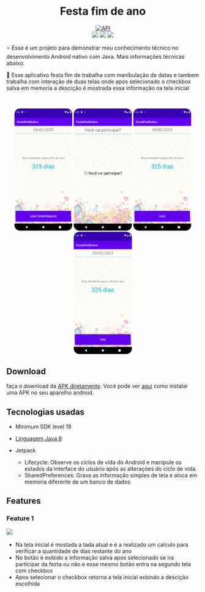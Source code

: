 <h1 align="center">Festa fim de ano</h1>

<p align="center">  
  <a href="https://android-arsenal.com/api?level=19"><img src="https://img.shields.io/badge/API-19%2B-blue.svg?style=flat" border="0" alt="API"></a><br>
  <a href="mailto:heitorpreviero@gmail.com"><img src="https://img.shields.io/badge/Gmail-D14836?style=for-the-badge&logo=gmail&logoColor=white"/><a/>
  <a href="https://www.linkedin.com/in/heitor-feltrin-previero-b6982814a/"><img src="https://img.shields.io/badge/LinkedIn-0077B5?style=for-the-badge&logo=linkedin&      logoColor=white"/><a/>
<a href="https://wa.me/+55 14981754016"><img src="https://img.shields.io/badge/WhatsApp-25D366?style=for-the-badge&logo=whatsapp&logoColor=white"/><a/>
</p>

<p align="center">  

⭐ Esse é um projeto para demonstrar meu conhecimento técnico no desenvolvimento Android nativo com Java. Mais informações técnicas abaixo.

🎥 Esse aplicativo festa fim de trabalha com manibulação de datas e tambem trabalha com interação de duas telas onde apos selecionado o checkbox salva em memoria a descição é mostrada essa informação na tela inicial

</p>

</br>

<p float="left" align="center">
<img alt="screenshot" width="30%" src="screenshot/screenshot_1.png"/>
<img alt="screenshot" width="30%" src="screenshot/Screenshot_2.png"/>
<img alt="screenshot" width="30%" src="screenshot/Screenshot_4.png"/>
<img alt="screenshot" width="30%" src="screenshot/Screenshot_3.png"/>
</p>

## Download

faça o download da <a href="https://github.com/HeitorPreviero/festa-fim-de-ano/blob/main/apk/v1.apk?raw=true">APK diretamente</a>. Você pode ver <a href="https://www.google.com/search?q=como+instalar+um+apk+no+android">aqui</a> como instalar uma APK no seu aparelho android.

## Tecnologias usadas 

- Minimum SDK level 19
- [Linguagem Java 8](https://www.java.com/pt-BR/) 
    
- Jetpack
  - Lifecycle: Observe os ciclos de vida do Android e manipule os estados da interface do usuário após as alterações do ciclo de vida.
  - SharedPreferences: Grava as informação simples de tela e aloca em memoria diferente de um banco de dados
   
## Features

### Feature 1
<img src="screenshot/feature-1.gif" width="25%"/>

- Na tela inicial é mostada a tada atual e é a realizado um calculo para verificar a quantidade de dias restante do ano
- No botão é exibido a informação salva apos selecionado se ira participar da fezta ou não e esse mesmo botão entra na segundo tela com checkbox
- Apos selecionar o checkbox retorna a tela inicial exbindo a descição escolhida 
